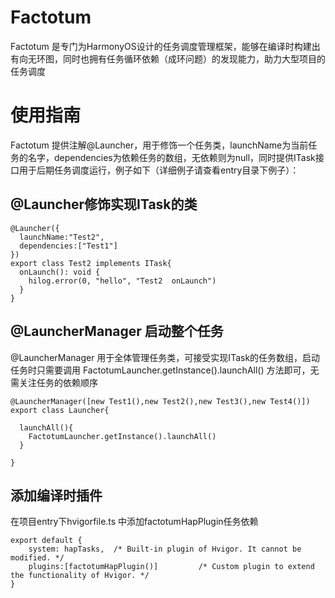 # Factotum
Factotum 是专门为HarmonyOS设计的任务调度管理框架，能够在编译时构建出有向无环图，同时也拥有任务循环依赖（成环问题）的发现能力，助力大型项目的任务调度


# 使用指南
Factotum 提供注解@Launcher，用于修饰一个任务类，launchName为当前任务的名字，dependencies为依赖任务的数组，无依赖则为null，同时提供ITask接口用于后期任务调度运行，例子如下（详细例子请查看entry目录下例子）：
## @Launcher修饰实现ITask的类
```
@Launcher({
  launchName:"Test2",
  dependencies:["Test1"]
})
export class Test2 implements ITask{
  onLaunch(): void {
    hilog.error(0, "hello", "Test2  onLaunch")
  }
}
```

## @LauncherManager 启动整个任务
@LauncherManager 用于全体管理任务类，可接受实现ITask的任务数组，启动任务时只需要调用 FactotumLauncher.getInstance().launchAll() 方法即可，无需关注任务的依赖顺序
```
@LauncherManager([new Test1(),new Test2(),new Test3(),new Test4()])
export class Launcher{

  launchAll(){
    FactotumLauncher.getInstance().launchAll()
  }

}
```
## 添加编译时插件
在项目entry下hvigorfile.ts 中添加factotumHapPlugin任务依赖
```
export default {
    system: hapTasks,  /* Built-in plugin of Hvigor. It cannot be modified. */
    plugins:[factotumHapPlugin()]         /* Custom plugin to extend the functionality of Hvigor. */
}
```


